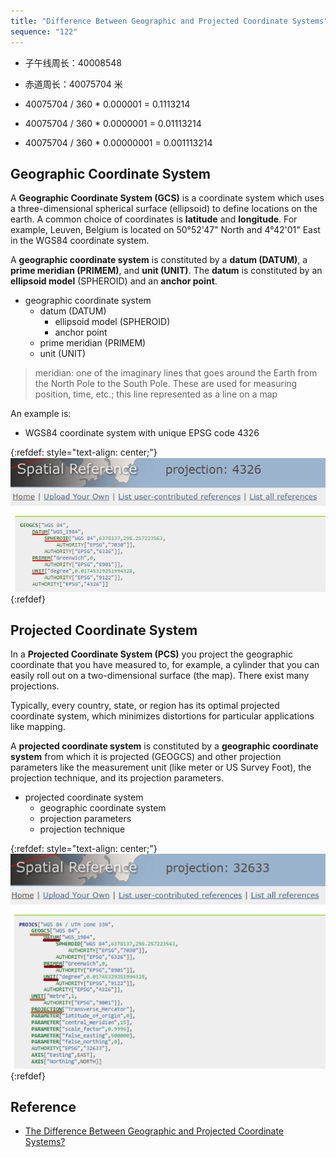 ```yaml
---
title: "Difference Between Geographic and Projected Coordinate Systems"
sequence: "122"
---
```


- 子午线周长：40008548

- 赤道周长：40075704 米

- 40075704 / 360 * 0.000001 = 0.1113214
- 40075704 / 360 * 0.0000001 = 0.01113214
- 40075704 / 360 * 0.00000001 = 0.001113214

## Geographic Coordinate System

A **Geographic Coordinate System (GCS)** is a coordinate system
which uses a three-dimensional spherical surface (ellipsoid) to define locations on the earth.
A common choice of coordinates is **latitude** and **longitude**.
For example, Leuven, Belgium is located on 50°52'47" North and 4°42'01" East in the WGS84 coordinate system.

A **geographic coordinate system** is constituted by
a **datum (DATUM)**, a **prime meridian (PRIMEM)**, and **unit (UNIT)**.
The **datum** is constituted by an **ellipsoid model** (SPHEROID) and an **anchor point**.

- geographic coordinate system
    - datum (DATUM)
        - ellipsoid model (SPHEROID)
        - anchor point
    - prime meridian (PRIMEM)
    - unit (UNIT)

> meridian: one of the imaginary lines that goes around the Earth from the North Pole to the South Pole.
> These are used for measuring position, time, etc.; this line represented as a line on a map

An example is:

- WGS84 coordinate system with unique EPSG code 4326

{:refdef: style="text-align: center;"}
![](/assets/images/gis/crs/wgs84-epsg-code-4326.png)
{:refdef}

## Projected Coordinate System

In a **Projected Coordinate System (PCS)** you project the geographic coordinate
that you have measured to, for example, a cylinder that you can easily roll out on a two-dimensional surface (the map).
There exist many projections.

Typically, every country, state, or region has its optimal projected coordinate system,
which minimizes distortions for particular applications like mapping.

A **projected coordinate system** is constituted by a **geographic coordinate system**
from which it is projected (GEOGCS) and other projection parameters like the measurement unit
(like meter or US Survey Foot), the projection technique, and its projection parameters.

- projected coordinate system
    - geographic coordinate system
    - projection parameters
    - projection technique

{:refdef: style="text-align: center;"}
![](/assets/images/gis/crs/utm-wgs84-epsg-code-32633.png)
{:refdef}

## Reference

- [The Difference Between Geographic and Projected Coordinate Systems?](https://support.virtual-surveyor.com/en/support/solutions/articles/1000261350)
